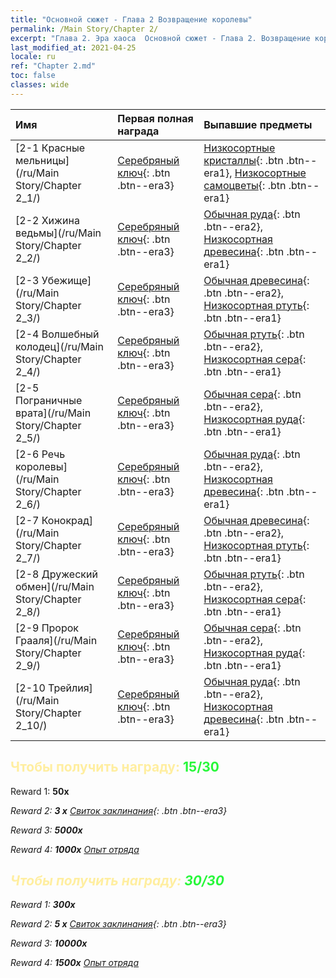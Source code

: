 ```yaml
---
title: "Основной сюжет - Глава 2 Возвращение королевы"
permalink: /Main Story/Chapter 2/
excerpt: "Глава 2. Эра хаоса  Основной сюжет - Глава 2. Возвращение королевы"
last_modified_at: 2021-04-25
locale: ru
ref: "Chapter 2.md"
toc: false
classes: wide
---
```


  | Имя |  Первая полная награда | Выпавшие предметы |
  |:------------|:------------|:------------| 
  | [2-1 Красные мельницы](/ru/Main Story/Chapter 2_1/) | [Серебряный ключ](/ItemsRU/con_693/){: .btn .btn--era3} | [Низкосортные кристаллы](/ItemsRU/mat_5/){: .btn .btn--era1}, [Низкосортные самоцветы](/ItemsRU/mat_4/){: .btn .btn--era1} |
  | [2-2 Хижина ведьмы](/ru/Main Story/Chapter 2_2/) | [Серебряный ключ](/ItemsRU/con_693/){: .btn .btn--era3} | [Обычная руда](/ItemsRU/mat_6/){: .btn .btn--era2}, [Низкосортная древесина](/ItemsRU/mat_1/){: .btn .btn--era1} |
  | [2-3 Убежище](/ru/Main Story/Chapter 2_3/) | [Серебряный ключ](/ItemsRU/con_693/){: .btn .btn--era3} | [Обычная древесина](/ItemsRU/mat_7/){: .btn .btn--era2}, [Низкосортная ртуть](/ItemsRU/mat_2/){: .btn .btn--era1} |
  | [2-4 Волшебный колодец](/ru/Main Story/Chapter 2_4/) | [Серебряный ключ](/ItemsRU/con_693/){: .btn .btn--era3} | [Обычная ртуть](/ItemsRU/mat_8/){: .btn .btn--era2}, [Низкосортная сера](/ItemsRU/mat_3/){: .btn .btn--era1} |
  | [2-5 Пограничные врата](/ru/Main Story/Chapter 2_5/) | [Серебряный ключ](/ItemsRU/con_693/){: .btn .btn--era3} | [Обычная сера](/ItemsRU/mat_9/){: .btn .btn--era2}, [Низкосортная руда](/ItemsRU/mat_1/){: .btn .btn--era1} |
  | [2-6 Речь королевы](/ru/Main Story/Chapter 2_6/) | [Серебряный ключ](/ItemsRU/con_693/){: .btn .btn--era3} | [Обычная руда](/ItemsRU/mat_6/){: .btn .btn--era2}, [Низкосортная древесина](/ItemsRU/mat_1/){: .btn .btn--era1} |
  | [2-7 Конокрад](/ru/Main Story/Chapter 2_7/) | [Серебряный ключ](/ItemsRU/con_693/){: .btn .btn--era3} | [Обычная древесина](/ItemsRU/mat_7/){: .btn .btn--era2}, [Низкосортная ртуть](/ItemsRU/mat_2/){: .btn .btn--era1} |
  | [2-8 Дружеский обмен](/ru/Main Story/Chapter 2_8/) | [Серебряный ключ](/ItemsRU/con_693/){: .btn .btn--era3} | [Обычная ртуть](/ItemsRU/mat_8/){: .btn .btn--era2}, [Низкосортная сера](/ItemsRU/mat_3/){: .btn .btn--era1} |
  | [2-9 Пророк Грааля](/ru/Main Story/Chapter 2_9/) | [Серебряный ключ](/ItemsRU/con_693/){: .btn .btn--era3} | [Обычная сера](/ItemsRU/mat_9/){: .btn .btn--era2}, [Низкосортная руда](/ItemsRU/mat_1/){: .btn .btn--era1} |
  | [2-10 Трейлия](/ru/Main Story/Chapter 2_10/) | [Серебряный ключ](/ItemsRU/con_693/){: .btn .btn--era3} | [Обычная руда](/ItemsRU/mat_6/){: .btn .btn--era2}, [Низкосортная древесина](/ItemsRU/mat_1/){: .btn .btn--era1} |


## <span style="color: #ffeea0">Чтобы получить награду: </span><span style="color: #27f73a">15/30</span>

 Reward 1:  **50x** <i class="fas fa-gem"/>

 Reward 2: **3 x** [Свиток заклинания](/ItemsRU/con_694/){: .btn .btn--era3}

 Reward 3:  **5000x** <i class="fas fa-coins"/>

 Reward 4:  **1000x** [Опыт отряда](/ItemsRU/con_902/)



## <span style="color: #ffeea0">Чтобы получить награду: </span><span style="color: #27f73a">30/30</span>

 Reward 1:  **300x** <i class="fas fa-gem"/>

 Reward 2: **5 x** [Свиток заклинания](/ItemsRU/con_694/){: .btn .btn--era3}

 Reward 3:  **10000x** <i class="fas fa-coins"/>

 Reward 4:  **1500x** [Опыт отряда](/ItemsRU/con_902/)

